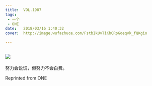 ```yaml
---
title:	VOL.1987
tags:
 - 一个
 - ONE
date:	2018/03/16 1:40:32
cover:	http://image.wufazhuce.com/FstbIkUvTiKbCRpGoeqvk_fQKgio

---
```

![](http://image.wufazhuce.com/FstbIkUvTiKbCRpGoeqvk_fQKgio)
---

努力会说谎，但努力不会白费。
 
Reprinted from ONE
